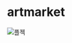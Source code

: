 # artmarket
![플젝](https://user-images.githubusercontent.com/89326976/198918523-a9c31cc3-4d85-42b2-9732-3526e849520f.gif)
